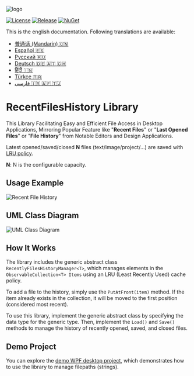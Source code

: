 ![logo](https://raw.githubusercontent.com/pediRAM/RecentFilesHistory/main/Documentation/icon.png)

[![License](https://img.shields.io/badge/License-MIT-green.svg)](LICENSE)
[![Release](https://img.shields.io/github/release/pediRAM/RecentFilesHistory.svg?sort=semver)](https://github.com/pediRAM/RecentFilesHistory/releases)
[![NuGet](https://img.shields.io/nuget/v/RecentFilesHistory)](https://www.nuget.org/packages/RecentFilesHistory)

This is the english documentation. Following translations are available:
- [普通话 (Mandarin) :cn:](https://github.com/pediRAM/RecentFilesHistory/blob/main/Documentation/Mandarin.md)
- [Español :es:](https://github.com/pediRAM/RecentFilesHistory/blob/main/Documentation/Spanish.md)
- [Pусский :ru:](https://github.com/pediRAM/RecentFilesHistory/blob/main/Documentation/Russian.md)
- [Deutsch :de: :austria: :switzerland:](https://github.com/pediRAM/RecentFilesHistory/blob/main/Documentation/German.md)
- [हिंदी :india:](https://github.com/pediRAM/RecentFilesHistory/blob/main/Documentation/Hindi.md)
- [Türkçe :tr:](https://github.com/pediRAM/RecentFilesHistory/blob/main/Documentation/Turkish.md)
- [فارسی :iran: :afghanistan: :tajikistan:](https://github.com/pediRAM/RecentFilesHistory/blob/main/Documentation/Farsi.md)

# RecentFilesHistory Library
This Library Facilitating Easy and Efficient File Access in Desktop Applications, Mirroring Popular Feature like "**Recent Files**" or "**Last Opened Files**" or "**File History**" from Notable Editors and Design Applications. 

Latest opened/saved/closed **N** files (text/image/project/...) are saved with [LRU policy](https://en.wikipedia.org/wiki/Cache_replacement_policies#Least_recently_used_(LRU)).

**N**: N is the configurable capacity.

## Usage Example
![Recent File History](https://raw.githubusercontent.com/pediRAM/RecentFilesHistory/main/Documentation/demo-window-history-of-recently-opened-closed-or-saved-files.png)

## UML Class Diagram
![UML Class Diagram](https://raw.githubusercontent.com/pediRAM/RecentFilesHistory/main/Documentation/uml-class-diagramm-of-recent-files-history.png)

## How It Works
The library includes the generic abstract class `RecentlyFilesHistoryManager<T>`, which manages elements in the `ObservableCollection<T> Items` using an LRU (Least Recently Used) cache policy.

To add a file to the history, simply use the `PutAtFront(item)` method. If the item already exists in the collection, it will be moved to the first position (considered most recent).

To use this library, implement the generic abstract class by specifying the data type for the generic type. Then, implement the `Load()` and `Save()` methods to manage the history of recently opened, saved, and closed files.

## Demo Project

You can explore the [demo WPF desktop project](https://github.com/pediRAM/RecentFilesHistory/tree/main/Source/RecentFilesHistoryDemoWpfApp), which demonstrates how to use the library to manage filepaths (strings).
